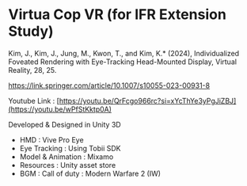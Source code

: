 # Virtua Cop VR (for IFR Extension Study)

Kim, J., Kim, J., Jung, M., Kwon, T., and Kim, K.* (2024), Individualized Foveated Rendering with Eye-Tracking Head-Mounted Display, Virtual Reality, 28, 25.

https://link.springer.com/article/10.1007/s10055-023-00931-8

Youtube Link : [https://youtu.be/QrFcgo966rc?si=xYcThYe3yPgJiZBJ](https://youtu.be/wPfStKktp0A)

Developed & Designed in Unity 3D

- HMD : Vive Pro Eye
- Eye Tracking : Using Tobii SDK
- Model & Animation : Mixamo
- Resources : Unity asset store
- BGM : Call of duty : Modern Warfare 2 (IW)
